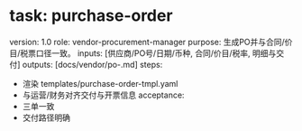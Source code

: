 # task: purchase-order

version: 1.0
role: vendor-procurement-manager
purpose: 生成PO并与合同/价目/税票口径一致。
inputs: [供应商/PO号/日期/币种, 合同/价目/税率, 明细与交付]
outputs: [docs/vendor/po-<id>.md]
steps:

- 渲染 templates/purchase-order-tmpl.yaml
- 与运营/财务对齐交付与开票信息
  acceptance:
- 三单一致
- 交付路径明确
